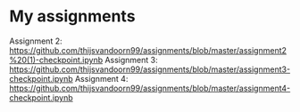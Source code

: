 # My assignments
Assignment 2:
https://github.com/thijsvandoorn99/assignments/blob/master/assignment2%20(1)-checkpoint.ipynb 
Assignment 3:
https://github.com/thijsvandoorn99/assignments/blob/master/assignment3-checkpoint.ipynb
Assignment 4:
https://github.com/thijsvandoorn99/assignments/blob/master/assignment4-checkpoint.ipynb
